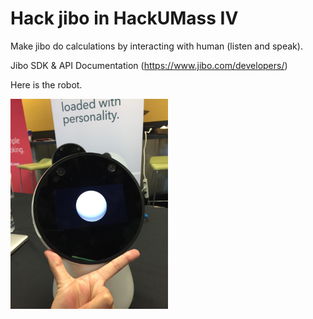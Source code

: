 # Hack jibo in HackUMass IV

Make jibo do calculations by interacting with human (listen and speak).

Jibo SDK & API Documentation (https://www.jibo.com/developers/)

Here is the robot.

<img src="https://github.com/Line-Yin/HackUMass-IV-jibo/blob/master/jibo.JPG" alt="jibo"
	title="jibo" width="50%" height="50%"/>


